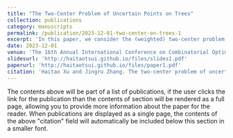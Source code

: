 ```yaml
---
title: "The Two-Center Problem of Uncertain Points on Trees"
collection: publications
category: manuscripts
permalink: /publication/2023-12-01-two-center-on-trees-1
excerpt: 'In this paper, we consider the (weighted) two-center problem of uncertain points on a tree. Given are a tree $T$ and a set $P$ of $n$ (weighted) uncertain points each of which has $m$ possible locations on $T$ associated with probabilities. The goal is to compute two points on $T$, i.e., two centers with respect to $P$, so that the maximum (weighted) expected distance of $n$ uncertain points to their own expected closest center is minimized. In this paper, we give a more efficient and simple algorithm that solves this problem in $O(|T| + mn\log mn)$ time.'
date: 2023-12-01
venue: 'The 16th Annual International Conference on Combinatorial Optimization and Applications'
slidesurl: 'http://haitaotsui.github.io/files/slides1.pdf'
paperurl: 'http://haitaotsui.github.io/files/paper1.pdf'
citation: 'Haitao Xu and Jingru Zhang. The two-center problem of uncertain points on trees. In Proc. of the 16th Annual International Conference on Combinatorial Optimization and Applications (COCOA), pages 485-697, 2023.'
---
```


The contents above will be part of a list of publications, if the user clicks the link for the publication than the contents of section will be rendered as a full page, allowing you to provide more information about the paper for the reader. When publications are displayed as a single page, the contents of the above "citation" field will automatically be included below this section in a smaller font.
